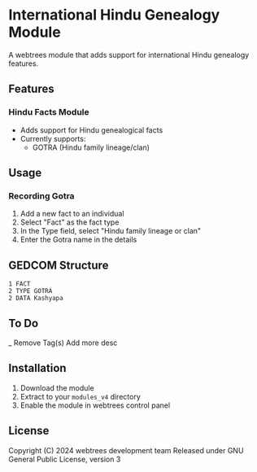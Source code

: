 # International Hindu Genealogy Module

A webtrees module that adds support for international Hindu genealogy features.

## Features

### Hindu Facts Module
- Adds support for Hindu genealogical facts
- Currently supports:
  - GOTRA (Hindu family lineage/clan)

## Usage

### Recording Gotra
1. Add a new fact to an individual
2. Select "Fact" as the fact type
3. In the Type field, select "Hindu family lineage or clan"
4. Enter the Gotra name in the details

## GEDCOM Structure
```gedcom
1 FACT
2 TYPE GOTRA
2 DATA Kashyapa
```
## To Do
 _ Remove Tag(s)
 Add more desc

## Installation
1. Download the module
2. Extract to your `modules_v4` directory
3. Enable the module in webtrees control panel

## License
Copyright (C) 2024 webtrees development team
Released under GNU General Public License, version 3 